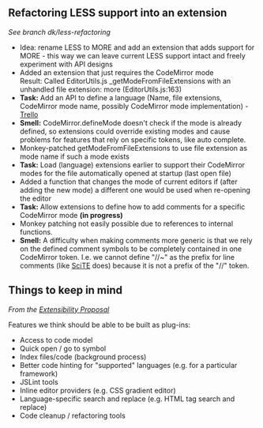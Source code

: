 ## Refactoring LESS support into an extension

_See branch dk/less-refactoring_

- Idea: rename LESS to MORE and add an extension that adds support for MORE - this way we can leave current LESS support intact and freely experiment with API designs
- Added an extension that just requires the CodeMirror mode  
  Result: Called EditorUtils.js _getModeFromFileExtensions with an unhandled file extension: more (EditorUtils.js:163)
- **Task:** Add an API to define a language (Name, file extensions, CodeMirror mode name, possibly CodeMirror mode implementation) - [Trello](https://trello.com/card/api-for-extensions-to-add-new-language-syntax-coloring-mode/4f90a6d98f77505d7940ce88/639)
- **Smell:** CodeMirror.defineMode doesn't check if the mode is already defined, so extensions could override existing modes and cause problems for features that rely on specific tokens, like auto complete.
- Monkey-patched getModeFromFileExtensions to use file extension as mode name if such a mode exists
- **Task:** Load (language) extensions earlier to support their CodeMirror modes for the file automatically opened at startup (last open file)
- Added a function that changes the mode of current editors if (after adding the new mode) a different one would be used when re-opening the editor
- **Task:** Allow extensions to define how to add comments for a specific CodeMirror mode **(in progress)**  
- Monkey patching not easily possible due to references to internal functions.
- **Smell:** A difficulty when making comments more generic is that we rely on the defined comment symbols to be completely contained in one CodeMirror token. I.e. we cannot define "//~" as the prefix for line comments (like [SciTE](http://www.scintilla.org/SciTE.html) does) because it is not a prefix of the "//" token.

## Things to keep in mind

_From the [Extensibility Proposal](https://zerowing.corp.adobe.com/display/brackets/Extensibility+Proposal)_

Features we think should be able to be built as plug-ins:

- Access to code model
- Quick open / go to symbol
- Index files/code (background process)
- Better code hinting for "supported" languages (e.g. for a particular framework)
- JSLint tools
- Inline editor providers (e.g. CSS gradient editor)
- Language-specific search and replace (e.g. HTML tag search and replace)
- Code cleanup / refactoring tools